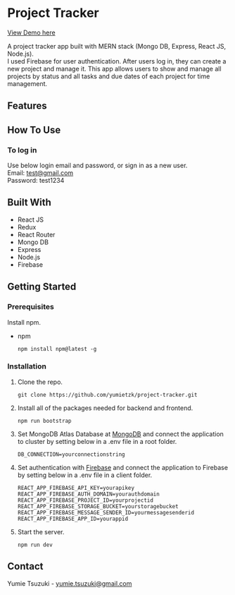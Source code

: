 # Project Tracker

[View Demo here](https://project-tracker-myapp.herokuapp.com/)  

A project tracker app built with MERN stack (Mongo DB, Express, React JS, Node.js).  
I used Firebase for user authentication. After users log in, they can create a new project and manage it. This app allows users to show and manage all projects by status and all tasks and due dates of each project for time management.  

## Features

<!-- ### Search and sort data by categories  
Users can search data by changing genres and sort data by title name, release date and rating. Users can also decide how many data they want to get.  
![Search by category](./assets/searchByCategory.gif)

### See detail  
Users can see the detail of movies and TV shows such as movie trailer, website, casts, reviews and related shows. Users can also jump to a detail page of casts. For TV shows, users can see all seasons and episodes' details. And more to explore!  
![See detail](./assets/seeDetail.gif)

### Search  
Users can search both movies and TV shows related to a term submitted in a search input.  
![Search](./assets/search.gif)

### Sign In & Sign Out  
After users sign in, they can save their favorite movies or TV shows by clicking a favorite heart button in each movie and TV show's detail page, and can see the saved data in a favorite page. Without signing in, the favorite button doesn't show up and they can't save data.  
![Sign in](./assets/sigin.gif) -->

## How To Use

### To log in  
Use below login email and password, or sign in as a new user.  
Email: test@gmail.com  
Password: test1234  

## Built With  
- React JS
- Redux
- React Router
- Mongo DB
- Express
- Node.js
- Firebase  

## Getting Started

### Prerequisites

Install npm.

- npm
  ```
  npm install npm@latest -g
  ```

### Installation

1. Clone the repo.
   ```
   git clone https://github.com/yumietzk/project-tracker.git
   ```
2. Install all of the packages needed for backend and frontend.
   ```
   npm run bootstrap
   ```
3. Set MongoDB Atlas Database at [MongoDB](https://cloud.mongodb.com/account) and connect the application to cluster by setting below in a .env file in a root folder.
   ```
   DB_CONNECTION=yourconnectionstring
   ```
4. Set authentication with [Firebase](https://console.firebase.google.com/u/0/) and connect the application to Firebase by setting below in a .env file in a client folder.
   ```
   REACT_APP_FIREBASE_API_KEY=yourapikey
   REACT_APP_FIREBASE_AUTH_DOMAIN=yourauthdomain
   REACT_APP_FIREBASE_PROJECT_ID=yourprojectid
   REACT_APP_FIREBASE_STORAGE_BUCKET=yourstoragebucket
   REACT_APP_FIREBASE_MESSAGE_SENDER_ID=yourmessagesenderid
   REACT_APP_FIREBASE_APP_ID=yourappid
   ```
5. Start the server.
   ```
   npm run dev
   ```
<!-- 6. Start the server.
   ```
   npm run start
   ``` -->

<!-- ### Testing

- Run tests.
  ```
  npm run test
  ``` -->

## Contact

Yumie Tsuzuki - yumie.tsuzuki@gmail.com

